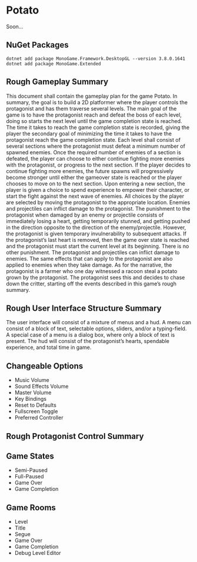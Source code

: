 # Potato

Soon...

## NuGet Packages

```
dotnet add package MonoGame.Framework.DesktopGL --version 3.8.0.1641
dotnet add package MonoGame.Extended
```

## Rough Gameplay Summary 
This document shall contain the gameplay plan for the game Potato. In summary, the goal is to build a 2D platformer where the player controls the protagonist and has them traverse several levels. The main goal of the game is to have the protagonist reach and defeat the boss of each level, doing so starts the next level until the game completion state is reached. The time it takes to reach the game completion state is recorded, giving the player the secondary goal of minimizing the time it takes to have the protagonist reach the game completion state. Each level shall consist of several sections where the protagonist must defeat a minimum number of spawned enemies. Once the required number of enemies of a section is defeated, the player can choose to either continue fighting more enemies with the protagonist, or progress to the next section. If the player decides to continue fighting more enemies, the future spawns will progressively become stronger until either the gameover state is reached or the player chooses to move on to the next section. Upon entering a new section, the player is given a choice to spend experience to empower their character, or start the fight against the next wave of enemies. All choices by the player are selected by moving the protagonist to the appropriate location. Enemies and projectiles can inflict damage to the protagonist. The punishment to the protagonist when damaged by an enemy or projectile consists of immediately losing a heart, getting temporarily stunned, and getting pushed in the direction opposite to the direction of the enemy/projectile. However, the protagonist is given temporary invulnerability to subsequent attacks. If the protagonist’s last heart is removed, then the game over state is reached and the protagonist must start the current level at its beginning. There is no other punishment. The protagonist and projectiles can inflict damage to enemies. The same effects that can apply to the protagonist are also applied to enemies when they take damage. As for the narrative, the protagonist is a farmer who one day witnessed a racoon steal a potato grown by the protagonist. The protagonist sees this and decides to chase down the critter, starting off the events described in this game’s rough summary.

## Rough User Interface Structure Summary
The user interface will consist of a mixture of menus and a hud. A menu can consist of a block of text, selectable options, sliders, and/or a typing-field. A special case of a menu is a dialog box, where only a block of text is present. The hud will consist of the protagonist’s hearts, spendable experience, and total time in game.

## Changeable Options
- Music Volume
- Sound Effects Volume
- Master Volume
- Key Bindings 
- Reset to Defaults
- Fullscreen Toggle
- Preferred Controller 

## Rough Protagonist Control Summary

## Game States
- Semi-Paused
- Full-Paused
- Game Over
- Game Completion

## Game Rooms
- Level 
- Title 
- Segue 
- Game Over 
- Game Completion 
- Debug Level Editor 



